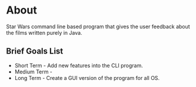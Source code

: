 # About
Star Wars command line based program that gives the user feedback about the films written purely in Java.

## Brief Goals List
- Short Term - Add new features into the CLI program.
- Medium Term - 
- Long Term - Create a GUI version of the program for all OS.
